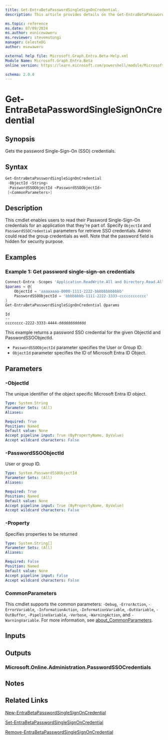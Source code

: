 ```yaml
---
title: Get-EntraBetaPasswordSingleSignOnCredential.
description: This article provides details on the Get-EntraBetaPasswordSingleSignOnCredential command.

ms.topic: reference
ms.date: 07/09/2024
ms.author: eunicewaweru
ms.reviewer: stevemutungi
manager: CelesteDG
author: msewaweru

external help file: Microsoft.Graph.Entra.Beta-Help.xml
Module Name: Microsoft.Graph.Entra.Beta
online version: https://learn.microsoft.com/powershell/module/Microsoft.Graph.Entra.Beta/Get-EntraBetaPasswordSingleSignOnCredential

schema: 2.0.0
---
```


# Get-EntraBetaPasswordSingleSignOnCredential

## Synopsis

Gets the password Single-Sign-On (SSO) credentials.

## Syntax

```powershell
Get-EntraBetaPasswordSingleSignOnCredential 
 -ObjectId <String> 
 -PasswordSSOObjectId <PasswordSSOObjectId>
 [<CommonParameters>]
```

## Description

This cmdlet enables users to read their Password Single-Sign-On credentials for an application that they're part of. Specify `ObjectId` and `PasswordSSOCredential` parameters for retrieve SSO credentials.
Admin could read the group credentials as well.
Note that the password field is hidden for security purpose.

## Examples

### Example 1: Get password single-sign-on credentials

```powershell
Connect-Entra -Scopes 'Application.ReadWrite.All and Directory.Read.All, Directory.ReadWrite.All'
$params = @{
    ObjectId = 'aaaaaaaa-0000-1111-2222-bbbbbbbbbbbb'
    PasswordSSOObjectId = 'bbbbbbbb-1111-2222-3333-cccccccccccc'
}
Get-EntraBetaPasswordSingleSignOnCredential @params
```

```Output
Id
--
cccccccc-2222-3333-4444-dddddddddddd
```

This example returns a password SSO credential for the given ObjectId and PasswordSSOObjectId.

- `PasswordSSOObjectId` parameter specifies the User or Group ID.
- `ObjectId` parameter specifies the ID of Microsoft Entra ID Object.

## Parameters

### -ObjectId

The unique identifier of the object specific Microsoft Entra ID object.

```yaml
Type: System.String
Parameter Sets: (All)
Aliases:

Required: True
Position: Named
Default value: None
Accept pipeline input: True (ByPropertyName, ByValue)
Accept wildcard characters: False
```

### -PasswordSSOObjectId

User or group ID.

```yaml
Type: System.PasswordSSOObjectId
Parameter Sets: (All)
Aliases:

Required: True
Position: Named
Default value: None
Accept pipeline input: True (ByPropertyName, ByValue)
Accept wildcard characters: False
```

### -Property

Specifies properties to be returned

```yaml
Type: System.String[]
Parameter Sets: (All)
Aliases:

Required: False
Position: Named
Default value: None
Accept pipeline input: False
Accept wildcard characters: False
```

### CommonParameters

This cmdlet supports the common parameters: `-Debug`, `-ErrorAction`, `-ErrorVariable`, `-InformationAction`, `-InformationVariable`, `-OutVariable`, `-OutBuffer`, `-PipelineVariable`, `-Verbose`, `-WarningAction`, and `-WarningVariable`. For more information, see [about_CommonParameters](https://go.microsoft.com/fwlink/?LinkID=113216).

## Inputs

## Outputs

### Microsoft.Online.Administration.PasswordSSOCredentials

## Notes

## Related Links

[New-EntraBetaPasswordSingleSignOnCredential](New-EntraBetaPasswordSingleSignOnCredential.md)

[Set-EntraBetaPasswordSingleSignOnCredential](Set-EntraBetaPasswordSingleSignOnCredential.md)

[Remove-EntraBetaPasswordSingleSignOnCredential](Remove-EntraBetaPasswordSingleSignOnCredential.md)
